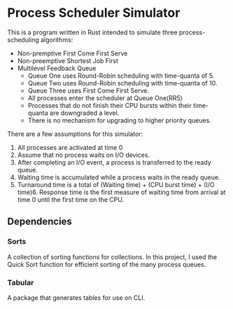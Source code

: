 # Process Scheduler Simulator

This is a program written in Rust intended to simulate three process-scheduling algorithms:

- Non-premptive First Come First Serve
- Non-preemptive Shortest Job First
- Multilevel Feedback Queue
  - Queue One uses Round-Robin scheduling with time-quanta of 5.
  - Queue Two uses Round-Robin scheduling with time-quanta of 10.
  - Queue Three uses First Come First Serve.
  - All processes enter the scheduler at Queue One(RR5)
  - Processes that do not finish their CPU bursts within their time-quanta are downgraded a level.
  - There is no mechanism for upgrading to higher priority queues.

There are a few assumptions for this simulator:

1. All processes are activated at time 0
2. Assume that no process waits on I/O devices.
3. After completing an I/O event, a process is transferred to the ready queue.
4. Waiting time is accumulated while a process waits in the ready queue.
5. Turnaround time is a total of (Waiting time) + (CPU burst time) + (I/O time)6. Response time is the first measure of waiting time from arrival at time 0 until the first time on the CPU.

## Dependencies

### Sorts

A collection of sorting functions for collections. In this project, I used the Quick Sort function for efficient sorting of the many process queues.

### Tabular

A package that generates tables for use on CLI.